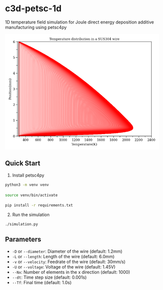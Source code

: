 # c3d-petsc-1d
1D temperature field simulation for Joule direct energy deposition additive manufacturing using petsc4py

![Temperature field](./images/simulation.png)

## Quick Start
1. Install petsc4py
```bash
python3 -m venv venv

source venv/bin/activate

pip install -r requirements.txt
```

2. Run the simulation
```bash
./simulation.py
```

## Parameters
- `-D` or `--diameter`: Diameter of the wire (default: 1.2mm)
- `-L` or `--length`: Length of the wire (default: 6.0mm)
- `-v` or `--velocity`: Feedrate of the wire (default: 30mm/s)
- `-U` or `--voltage`: Voltage of the wire (default: 1.45V)
- `--Nx`: Number of elements in the x direction (default: 1000)
- `--dt`: Time step size (default: 0.001s)
- `--Tf`: Final time (default: 1.0s)


